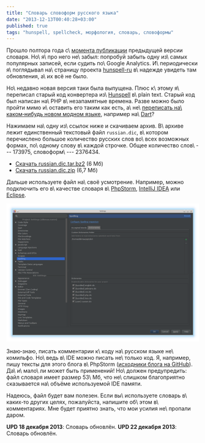 ```yaml
---
title: "Словарь словоформ русского языка"
date: "2013-12-13T00:40:28+03:00"
published: true
tags: "hunspell, spellcheck, морфология, словарь, словоформы"
---
```


Прошло полтора года с\ [момента публикации][previous] предыдущей версии словаря. Но\ я\ про него не\ забыл: попробуй
забыть одну из\ самых популярных записей, если судить по\ Google Analytics. И\ периодически я\ поглядывал на\ страницу
проекта [hunspell-ru] в\ надежде увидеть там обновления, а\ их всё не было.

Но\ недавно новая версия таки была выпущена. Плюс к\ этому я\ переписал старый код конвертера из\ [Hunspell] в\ plain
text. Старый код был написан на\ PHP в\ незапамятные времена. Разве можно было пройти мимо и\ оставить его таким как
есть, а\ не\ [переписать на\ каком&#8209;нибудь новом модном языке][repo], например на\ [Dart]?

Нажимаем на\ одну из\ ссылок ниже и скачиваем архив. В\ архиве лежит единственный текстовый файл `russian.dic`,
в\ котором перечислено большое количество русских слов во\ всех возможных формах, по\ одному слову в\ каждой строчке.
Общее количество слов\ --- 173975, словоформ\ --- 2376434.

* [Скачать russian.diс.tar.bz2](/media/russian.dic.tar.bz2) (6 Мб)
* [Скачать russian.dic.zip](/media/russian.dic.zip) (6,7 Мб)

Дальше используете файл на\ своё усмотрение. Например, можно подключить его в\ качестве словаря в\ [PhpStorm],
[IntelliJ IDEA][idea] или [Eclipse].

![Настройка PhpStorm](/images/screenshots/phpstorm-spellchecker.png)

Знаю&#8209;знаю, писать комментарии к\ коду на\ русском языке не\ комильфо. Но\ ведь в\ IDE можно писать не\ только код.
Я, например, пишу тексты для этого блога в\ PhpStorm ([исходники блога на GitHub][blog]). Да\ и\ мало\ ли может быть
применений! Но\ должен предупредить: файл словаря имеет размер 53\ Мб, что не\ слишком благоприятно сказывается
на\ объёме используемой IDE памяти.

Надеюсь, файл будет вам полезен. Если вы\ используете словарь в\ каких&#8209;то других целях, пожалуйста, напишите
об\ этом в\ комментариях. Мне будет приятно знать, что мои усилия не\ пропали даром.

**UPD 18 декабря 2013**: Словарь обновлён.
**UPD 22 декабря 2013**: Словарь обновлён.


[blog]: https://github.com/dikmax/dikmax.name
[Dart]: https://www.dartlang.org/
[Eclipse]: http://www.eclipse.org/
[hunspell-ru]: https://code.google.com/p/hunspell-ru/
[Hunspell]: http://hunspell.sourceforge.net/
[idea]: http://www.jetbrains.com/idea/
[PhpStorm]: http://www.jetbrains.com/phpstorm/
[previous]: /post/russiandictionary/
[repo]: https://github.com/dikmax/hunspell-decode
